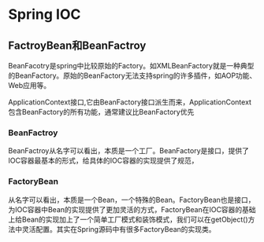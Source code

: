 # Spring IOC

## FactroyBean和BeanFactroy
BeanFacotry是spring中比较原始的Factory。如XMLBeanFactory就是一种典型的BeanFactory。原始的BeanFactory无法支持spring的许多插件，如AOP功能、Web应用等。 

ApplicationContext接口,它由BeanFactory接口派生而来，ApplicationContext包含BeanFactory的所有功能，通常建议比BeanFactory优先

### BeanFactroy
BeanFactroy从名字可以看出，本质是一个工厂。BeanFactory是接口，提供了IOC容器最基本的形式，给具体的IOC容器的实现提供了规范，

### FactoryBean
从名字可以看出，本质是一个Bean，一个特殊的Bean。FactoryBean也是接口，为IOC容器中Bean的实现提供了更加灵活的方式，FactoryBean在IOC容器的基础上给Bean的实现加上了一个简单工厂模式和装饰模式，我们可以在getObject()方法中灵活配置。其实在Spring源码中有很多FactoryBean的实现类。